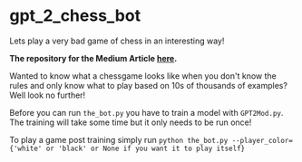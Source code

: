 # gpt_2_chess_bot
 Lets play a very bad game of chess in an interesting way!
 
 __The repository for the Medium Article [here](https://medium.com/@tbarton_16336/teaching-a-language-model-to-play-chess-1ea69dde40fd?source=your_stories_page-------------------------------------).__
 
Wanted to know what a chessgame looks like when you don't know the rules and only know what to play based on 10s of thousands of examples? Well look no further! 


Before you can run `the_bot.py` you have to train a model with `GPT2Mod.py`. The training will take some time but it only needs to be run once! 

To play a game post training simply run `python the_bot.py --player_color={'white' or 'black' or None if you want it to play itself}`
